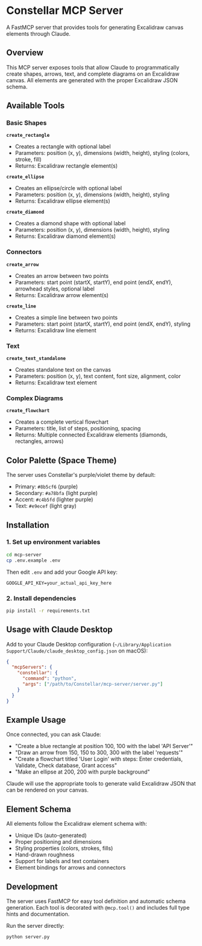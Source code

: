 # Constellar MCP Server

A FastMCP server that provides tools for generating Excalidraw canvas elements through Claude.

## Overview

This MCP server exposes tools that allow Claude to programmatically create shapes, arrows, text, and complete diagrams on an Excalidraw canvas. All elements are generated with the proper Excalidraw JSON schema.

## Available Tools

### Basic Shapes

**`create_rectangle`**
- Creates a rectangle with optional label
- Parameters: position (x, y), dimensions (width, height), styling (colors, stroke, fill)
- Returns: Excalidraw rectangle element(s)

**`create_ellipse`**
- Creates an ellipse/circle with optional label
- Parameters: position (x, y), dimensions (width, height), styling
- Returns: Excalidraw ellipse element(s)

**`create_diamond`**
- Creates a diamond shape with optional label
- Parameters: position (x, y), dimensions (width, height), styling
- Returns: Excalidraw diamond element(s)

### Connectors

**`create_arrow`**
- Creates an arrow between two points
- Parameters: start point (startX, startY), end point (endX, endY), arrowhead styles, optional label
- Returns: Excalidraw arrow element(s)

**`create_line`**
- Creates a simple line between two points
- Parameters: start point (startX, startY), end point (endX, endY), styling
- Returns: Excalidraw line element

### Text

**`create_text_standalone`**
- Creates standalone text on the canvas
- Parameters: position (x, y), text content, font size, alignment, color
- Returns: Excalidraw text element

### Complex Diagrams

**`create_flowchart`**
- Creates a complete vertical flowchart
- Parameters: title, list of steps, positioning, spacing
- Returns: Multiple connected Excalidraw elements (diamonds, rectangles, arrows)

## Color Palette (Space Theme)

The server uses Constellar's purple/violet theme by default:
- Primary: `#8b5cf6` (purple)
- Secondary: `#a78bfa` (light purple)
- Accent: `#c4b5fd` (lighter purple)
- Text: `#e9ecef` (light gray)

## Installation

### 1. Set up environment variables

```bash
cd mcp-server
cp .env.example .env
```

Then edit `.env` and add your Google API key:
```
GOOGLE_API_KEY=your_actual_api_key_here
```

### 2. Install dependencies

```bash
pip install -r requirements.txt
```

## Usage with Claude Desktop

Add to your Claude Desktop configuration (`~/Library/Application Support/Claude/claude_desktop_config.json` on macOS):

```json
{
  "mcpServers": {
    "constellar": {
      "command": "python",
      "args": ["/path/to/Constellar/mcp-server/server.py"]
    }
  }
}
```

## Example Usage

Once connected, you can ask Claude:

- "Create a blue rectangle at position 100, 100 with the label 'API Server'"
- "Draw an arrow from 150, 150 to 300, 300 with the label 'requests'"
- "Create a flowchart titled 'User Login' with steps: Enter credentials, Validate, Check database, Grant access"
- "Make an ellipse at 200, 200 with purple background"

Claude will use the appropriate tools to generate valid Excalidraw JSON that can be rendered on your canvas.

## Element Schema

All elements follow the Excalidraw element schema with:
- Unique IDs (auto-generated)
- Proper positioning and dimensions
- Styling properties (colors, strokes, fills)
- Hand-drawn roughness
- Support for labels and text containers
- Element bindings for arrows and connectors

## Development

The server uses FastMCP for easy tool definition and automatic schema generation. Each tool is decorated with `@mcp.tool()` and includes full type hints and documentation.

Run the server directly:
```bash
python server.py
```
